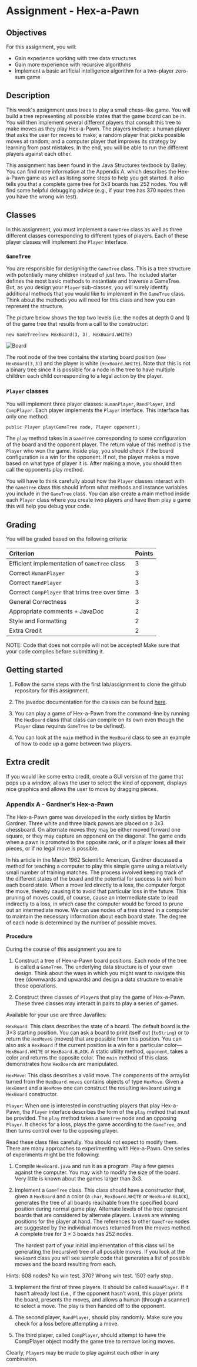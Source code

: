 # Assignment - Hex-a-Pawn

## Objectives

For this assignment, you will:
* Gain experience working with tree data structures
* Gain more experience with recursive algorithms
* Implement a basic artificial intelligence algorithm for a two-player zero-sum game


## Description

This week's assignment uses trees to play a small chess-like game. You will build a tree representing
all possible states that the game board can be in. You will then implement several different players that
consult this tree to make moves as they play Hex-a-Pawn. The players include: a human player that asks
the user for moves to make; a random player that picks possible moves at random; and a computer player
that improves its strategy by learning from past mistakes. In the end, you will be able to run the different
players against each other.

This assignment has been found in the Java Structures textbook by Bailey. You can find more information at the Appendix A. 
which describes the Hex-a-Pawn
game as well as listing some steps to help you get started. It also tells you that a complete game
tree for 3x3 boards has 252 nodes. You will find some helpful debugging
advice (e.g., if your tree has 370 nodes then you have the wrong win test).


## Classes

In this assignment, you must implement a `GameTree` class as well as three different classes corresponding
to different types of players. Each of these player classes will implement the `Player` interface.


### `GameTree` 

You are responsible for designing the `GameTree` class. This is a tree structure with potentially many children
instead of just two. The included starter defines the most basic methods to instantiate and traverse a
GameTree.  But, as you design your `Player` sub-classes, you will surely identify additional methods
that you would like to implement in the `GameTree` class.  Think about the methods you will need for 
this class and how you can represent the structure.

The picture below shows the top two levels (i.e. the nodes at depth 0 and 1) of the game tree that results
from a call to the constructor: 

    new GameTree(new HexBoard(3, 3), HexBoard.WHITE)

![Board](board.png "Board")

The root node of the tree contains the starting board position (`new HexBoard(3,3)`) and the player is
white (`HexBoard.WHITE`). Note that this is not a binary tree since it is possible for a node in the tree to
have multiple children each child corresponding to a legal action by the player.


### `Player` classes

You will implement three player classes: `HumanPlayer`, `RandPlayer`, and `CompPlayer`. Each player implements
the `Player` interface. This interface has only one method:

    public Player play(GameTree node, Player opponent);

The `play` method takes in a `GameTree` corresponding to some configuration of the board and the opponent
player. The return value of this method is the `Player` who won the game. Inside play, you should check if
the board configuration is a win for the opponent. If not, the player makes a move based on what type of
player it is. After making a move, you should then call the opponents play method.

You will have to think carefully about how the `Player` classes interact with the `GameTree` class this
should inform what methods and instance variables you include in the `GameTree` class. You can also create
a main method inside each `Player` class where you create two players and have them play a game this will
help you debug your code.

## Grading

You will be graded based on the following criteria:


| Criterion                                | Points |
| :--------------------------------------- | :----- |
| Efficient implementation of `GameTree` class | 3      |
| Correct `HumanPlayer`                       | 3     |
| Correct `RandPlayer`                       | 3     |
| Correct `CompPlayer` that trims tree over time                       | 3     |
| General Correctness                           | 3      |
| Appropriate comments + JavaDoc           | 2      |
| Style and Formatting                     | 2      |
| Extra Credit                              | 2 |


NOTE: Code that does not compile will not be accepted! Make sure that your code compiles before submitting it.



## Getting started

1. Follow the same steps with the first lab/assignment to clone the github repository for this assignment. 

2. The javadoc documentation for the classes can be found [here](http://www.cs.williams.edu/~freund/cs136-073/javadoc/hexapawn/index.html).

3. You can play a game of Hex-a-Pawn from the command-line by running the `HexBoard` class (that class
can compile on its own even though the `Player` class requires `GameTree` to be defined).

4. You can look at the `main` method in the `HexBoard` class to see an example of how to code up a game between two players.


## Extra credit
If you would like some extra credit, create a GUI version of the game that pops up a window, allows the
user to select the kind of opponent, displays nice graphics and allows the user to move by dragging pieces.

### Appendix A - Gardner's Hex-a-Pawn

The Hex-a-Pawn game was developed in the early sixties by Martin Gardner. Three white and
three black pawns are placed on a 3x3 chessboard. On alternate moves they
may be either moved forward one square, or they may capture an opponent on
the diagonal. The game ends when a pawn is promoted to the opposite rank, or
if a player loses all their pieces, or if no legal move is possible.

In his article in the March 1962 Scientific American, Gardner discussed a
method for teaching a computer to play this simple game using a relatively
small number of training matches. The process involved keeping track of the
different states of the board and the potential for success (a win) from each
board state. When a move led directly to a loss, the computer forgot the move,
thereby causing it to avoid that particular loss in the future. This pruning of
moves could, of course, cause an intermediate state to lead indirectly to a loss,
in which case the computer would be forced to prune out an intermediate move. We can
use nodes of a tree stored in a computer to maintain the necessary information
about each board state. The degree of each node is determined by the number
of possible moves.

#### Procedure

During the course of this assignment you are to
1. Construct a tree of Hex-a-Pawn board positions. Each node of the tree is
called a `GameTree`. The underlying data structure is of your own design.
Think about the ways in which you might want to navigate this tree (downwards
and upwards) and design a data structure to enable those operations.

2. Construct three classes of `Player`s that play the game of Hex-a-Pawn.
These three classes may interact in pairs to play a series of games.

Available for your use are three Javafiles:

`HexBoard`: This class describes the state of a board. The default board is the 3×3
starting position. You can ask a board to print itself out (`toString`) or to
return the `HexMove`s (moves) that are possible from this position. You can
also ask a `HexBoard` if the current position is a win for a particular color—
`HexBoard.WHITE` or `HexBoard.BLACK`. A static utility method, `opponent`,
takes a color and returns the opposite color. The `main` method of this class
demonstrates how `HexBoard`s are manipulated.

`HexMove`: This class describes a valid move. The components of the arraylist 
turned from the `HexBoard.moves` contains objects of type `HexMove`. Given
a `HexBoard` and a `HexMove` one can construct the resulting `HexBoard` using
a `HexBoard` constructor.

`Player`: When one is interested in constructing players that play Hex-a-Pawn,
the `Player` interface describes the form of the `play` method that must
be provided. The `play` method takes a `GameTree` node and an opposing
`Player`. It checks for a loss, plays the game according to the `GameTree`,
and then turns control over to the opposing player.

Read these class files carefully. You should not expect to modify them.
There are many approaches to experimenting with Hex-a-Pawn. One series
of experiments might be the following:

1. Compile `HexBoard.java` and run it as a program. Play a few games
against the computer. You may wish to modify the size of the board. Very
little is known about the games larger than 3x3.

2. Implement a `GameTree` class. This class should have a constructor that,
   given a `HexBoard` and a color (a `char`, `HexBoard.WHITE` or `HexBoard.BLACK`),
   generates the tree of all boards reachable from the specified board position
   during normal game play. Alternate levels of the tree represent boards
   that are considered by alternate players. Leaves are winning positions for
   the player at hand. The references to other `GameTree` nodes are suggested
   by the individual moves returned from the moves method. A complete
   tree for 3 × 3 boards has 252 nodes.

   The hardest part of your initial implementation of this class will be
   generating the (recursive) tree of all possible moves.  If you look
   at the `HexBoard` class you will see sample code that generates 
   a list of possible moves and the board resulting from each.

 Hints: 608 nodes? No win test. 370? Wrong win test. 150? early stop.

3. Implement the first of three players. It should be called `HumanPlayer`. If it
hasn’t already lost (i.e., if the opponent hasn’t won), this player prints the
board, presents the moves, and allows a human (through a scanner)
to select a move. The play is then handed off to the opponent.

4. The second player, `RandPlayer`, should play randomly. Make sure you
check for a loss before attempting a move.

5. The third player, called `CompPlayer`, should attempt to have the CompPlayer
object modify the game tree to remove losing moves.

Clearly, `Player`s may be made to play against each other in any combination.
